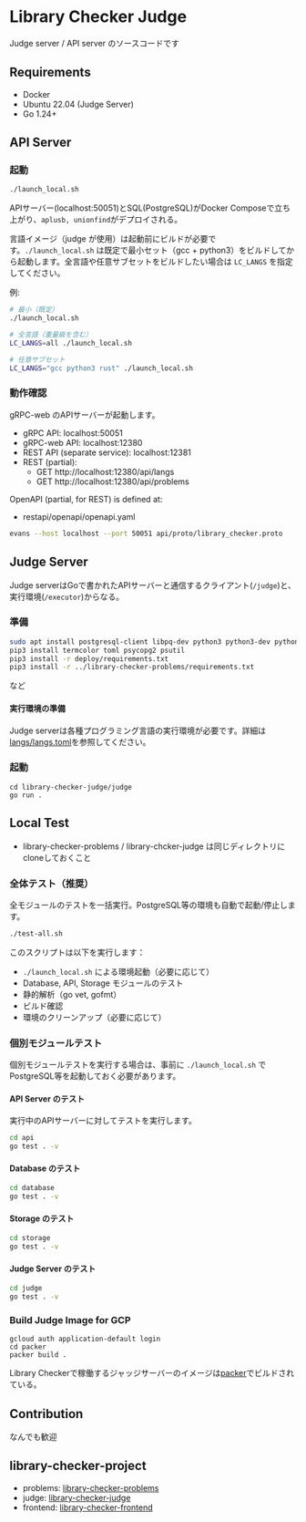 # Library Checker Judge

Judge server / API server のソースコードです

## Requirements

- Docker
- Ubuntu 22.04 (Judge Server)
- Go 1.24+

## API Server

### 起動

```sh
./launch_local.sh
```

APIサーバー(localhost:50051)とSQL(PostgreSQL)がDocker Composeで立ち上がり、`aplusb, unionfind`がデプロイされる。

言語イメージ（judge が使用）は起動前にビルドが必要です。`./launch_local.sh` は既定で最小セット（gcc + python3）をビルドしてから起動します。全言語や任意サブセットをビルドしたい場合は `LC_LANGS` を指定してください。

例:

```sh
# 最小（既定）
./launch_local.sh

# 全言語（重量級を含む）
LC_LANGS=all ./launch_local.sh

# 任意サブセット
LC_LANGS="gcc python3 rust" ./launch_local.sh
```

### 動作確認

gRPC-web のAPIサーバーが起動します。

- gRPC API: localhost:50051
- gRPC-web API: localhost:12380
 - REST API (separate service): localhost:12381
 - REST (partial):
   - GET http://localhost:12380/api/langs
   - GET http://localhost:12380/api/problems

OpenAPI (partial, for REST) is defined at:

- restapi/openapi/openapi.yaml

```sh
evans --host localhost --port 50051 api/proto/library_checker.proto
```

## Judge Server

Judge serverはGoで書かれたAPIサーバーと通信するクライアント(`/judge`)と、実行環境(`/executor`)からなる。

### 準備

```sh
sudo apt install postgresql-client libpq-dev python3 python3-dev python3-pip g++ cgroup-tools libcap2-bin
pip3 install termcolor toml psycopg2 psutil
pip3 install -r deploy/requirements.txt
pip3 install -r ../library-checker-problems/requirements.txt
```

など

#### 実行環境の準備

Judge serverは各種プログラミング言語の実行環境が必要です。詳細は[langs/langs.toml](./langs/langs.toml)を参照してください。


### 起動

```
cd library-checker-judge/judge
go run .
```

## Local Test

- library-checker-problems / library-chcker-judge は同じディレクトリにcloneしておくこと

### 全体テスト（推奨）

全モジュールのテストを一括実行。PostgreSQL等の環境も自動で起動/停止します。

```sh
./test-all.sh
```

このスクリプトは以下を実行します：
- `./launch_local.sh` による環境起動（必要に応じて）
- Database, API, Storage モジュールのテスト
- 静的解析（go vet, gofmt）
- ビルド確認
- 環境のクリーンアップ（必要に応じて）

### 個別モジュールテスト

個別モジュールテストを実行する場合は、事前に `./launch_local.sh` でPostgreSQL等を起動しておく必要があります。

#### API Server のテスト

実行中のAPIサーバーに対してテストを実行します。

```sh
cd api
go test . -v
```

#### Database のテスト

```sh
cd database
go test . -v
```

#### Storage のテスト

```sh
cd storage
go test . -v
```

#### Judge Server のテスト

```sh
cd judge
go test . -v
```


### Build Judge Image for GCP

```
gcloud auth application-default login
cd packer
packer build .
```

Library Checkerで稼働するジャッジサーバーのイメージは[packer](https://www.packer.io/)でビルドされている。


## Contribution

なんでも歓迎

## library-checker-project

- problems: [library-checker-problems](https://github.com/yosupo06/library-checker-problems)
- judge: [library-checker-judge](https://github.com/yosupo06/library-checker-judge)
- frontend: [library-checker-frontend](https://github.com/yosupo06/library-checker-frontend)
